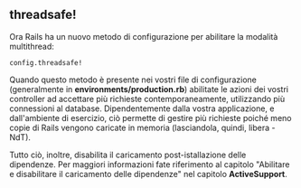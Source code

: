 ## threadsafe!

Ora Rails ha un nuovo metodo di configurazione per abilitare la modalità multithread:

	config.threadsafe!

Quando questo metodo è presente nei vostri file di configurazione (generalmente in **environments/production.rb**) abilitate le azioni dei vostri controller ad accettare più richieste contemporaneamente, utilizzando più connessioni al database. Dipendentemente dalla vostra applicazione, e dall'ambiente di esercizio, ciò permette di gestire più richieste poiché meno copie di Rails vengono caricate in memoria (lasciandola, quindi, libera - NdT).

Tutto ciò, inoltre, disabilita il caricamento post-istallazione delle dipendenze. Per maggiori informazioni fate riferimento al capitolo "Abilitare e disabilitare il caricamento delle dipendenze" nel capitolo **ActiveSupport**.
